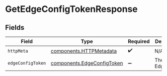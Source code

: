 # GetEdgeConfigTokenResponse


## Fields

| Field                                                                    | Type                                                                     | Required                                                                 | Description                                                              |
| ------------------------------------------------------------------------ | ------------------------------------------------------------------------ | ------------------------------------------------------------------------ | ------------------------------------------------------------------------ |
| `httpMeta`                                                               | [components.HTTPMetadata](../../models/components/httpmetadata.md)       | :heavy_check_mark:                                                       | N/A                                                                      |
| `edgeConfigToken`                                                        | [components.EdgeConfigToken](../../models/components/edgeconfigtoken.md) | :heavy_minus_sign:                                                       | The EdgeConfig.                                                          |